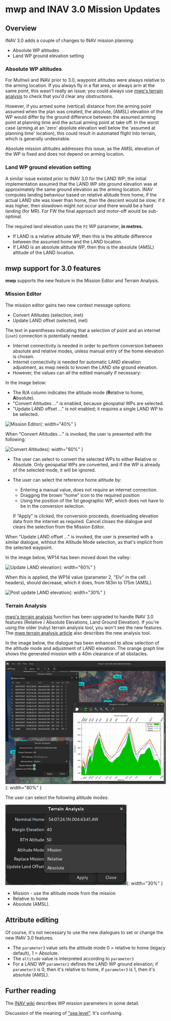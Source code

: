 # mwp and INAV 3.0 Mission Updates

## Overview

INAV 3.0 adds a couple of changes to INAV mission planning:

* Absolute WP altitudes
* Land WP ground elevation setting

### Absolute WP altitudes

For Multiwii and INAV prior to 3.0, waypoint altitudes were always relative to the arming location. If you always fly in a flat area, or always arm at the same point, this wasn't really an issue; you could always use [mwp's terrain analysis](Mission-Elevation-Plot-and-Terrain-Analysis.md) to check that you'd clear any obstructions.

However, if you armed some (vertical) distance from the arming point assumed when the plan was created, the absolute, (AMSL) elevation of the WP would differ by the ground difference between the assumed arming point at planning time and the actual arming point at take off. In the worst case (arming at an 'zero' absolute elevation well below the 'assumed at planning time' location), this could result in automated flight into terrain, which is generally undesirable.

Absolute mission altitudes addresses this issue, as the AMSL elevation of the WP is fixed and does not depend on arming location.

### Land WP ground elevation setting

A similar issue existed prior to INAV 3.0 for the LAND WP; the initial implementation assumed that the LAND WP site ground elevation was at approximately the same ground elevation as the arming location. INAV computes landing behaviour based on relative altitude from home; if the actual LAND site was lower than home, then the descent would be slow; if it was higher, then slowdown might not occur and there would be a hard landing (for MR). For FW the final approach and motor-off would be sub-optimal.

The required land elevation uses the `P2` WP parameter, **in metres.**

* If LAND is a relative altitude WP, then this is the altitude difference between the assumed home and the LAND location.
* If LAND is an absolute altitude WP, then this is the absolute (AMSL) altitude of the LAND location.

## mwp support for 3.0 features

**mwp** supports the new feature in the Mission Editor and Terrain Analysis.

### Mission Editor

The mission editor gains two new context message options:

* Convert Altitudes (selection, inet)
* Update LAND offset (selected, inet)

The text in parentheses indicating that a selection of point and an internet (`inet`) connection is potentially needed.

* Internet connectivity is needed in order to perform conversion between absolute and relative modes, unless manual entry of the home elevation is chosen.
* Internet connectivity is needed for automatic LAND elevation adjustment, as mwp needs to known the LAND site ground elevation.
* However, the values can all the edited manually if necessary:

In the image below:

* The R/A column indicates the altitude mode (**R**elative to home, **A**bsolute).
* "Convert Altitudes ..." is enabled, because geospatial WPs are selected.
* "Update LAND offset ..."  is not enabled; it requires a single LAND WP to be selected.

![Mission Editor](images/mwp-inav-3_1.png){: width="40%" }

When "Convert Altitudes ..." is invoked, the user is presented with the following:

![Convert Altitudes](images/mwp-inav-3_2.png){: width="60%" }

* The user can select to convert the selected WPs to either Relative or Absolute. Only geospatial WPs are converted, and if the WP is already of the selected mode, it will be ignored.
* The user can select the reference home altitude by:
    * Entering a manual value, does not require an internet connection.
    * Dragging the brown "home" icon to the required position
    * Using the position of the 1st geographic WP, which does not have to be in the conversion selection.

  If "Apply" is clicked, the conversion proceeds, downloading elevation data from the internet as required. Cancel closes the dialogue and clears the selection from the Mission Editor.

When "Update LAND offset ..."  is invoked, the user is presented with a similar dialogue, without the Altitude Mode selection, as that's implicit from the selected waypoint.

In the image below, WP14 has been moved down the valley:

![Update LAND elevation](images/mwp-inav-3_3.png){: width="60%" }

When this is applied, the WP14 value (parameter 2, "Elv" in the cell headers), should decrease, which it does, from 183m to 175m (AMSL).

![Post update LAND elevation](images/mwp-inav-3_4.png){: width="30%" }

### Terrain Analysis

[mwp's terrain analysis](Mission-Elevation-Plot-and-Terrain-Analysis.md) function has been upgraded to handle INAV 3.0 features (Relative / Absolute Elevations, Land Ground Elevation). If you're using the older (ruby) terrain analysis tool, you won't see the new features. The [mwp terrain analysis article](Mission-Elevation-Plot-and-Terrain-Analysis.md) also describes the new analysis tool.

In the image below, the dialogue has been enhanced to allow selection of the altitude mode and adjustment of LAND elevation. The orange graph line shows the generated mission with a 40m clearance of all obstacles.

![Terrain Analysis](images/mwp-inav-3_5.png){: width="80%" }

The user can select the following altitude modes:

![Terrain Analysis](images/mwp-inav-3_6.png){: width="30%" }

* Mission - use the altitude mode from the mission
* Relative to home
* Absolute (AMSL).

## Attribute editing

Of course, it's not necessary to use the new dialogues to set or change the new INAV 3.0 features.

* The `parameter3` value sets the altitude mode 0 = relative to home (legacy default), 1 = Absolute.
* The `altitude` value is interpreted according to `parameter3`
* For a LAND WP `parameter2` defines the LAND WP ground elevation; if `parameter3` is 0, then it's relative to home, if `parameter3` is 1, then it's absolute (AMSL).

## Further reading

The [INAV wiki](https://github.com/iNavFlight/inav/wiki/MSP-Navigation-Messages) describes WP mission parameters in some detail.

Discussion of the meaning of ["sea level"](Mission-Elevation-Plot-and-Terrain-Analysis.md#datums). It's confusing.
